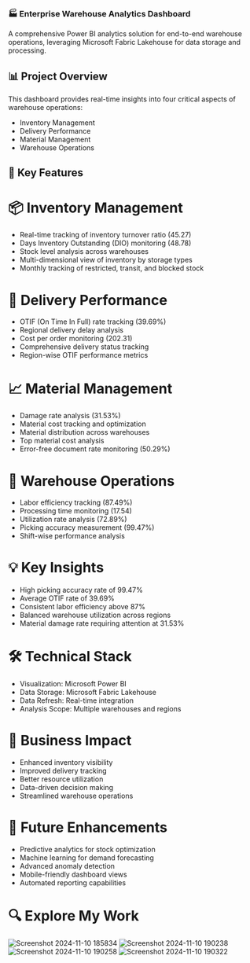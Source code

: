 ### 🏭 Enterprise Warehouse Analytics Dashboard

A comprehensive Power BI analytics solution for end-to-end warehouse operations, leveraging Microsoft Fabric Lakehouse for data storage and processing.

## 📊 Project Overview
This dashboard provides real-time insights into four critical aspects of warehouse operations:

- Inventory Management
- Delivery Performance
- Material Management
- Warehouse Operations

## 🎯 Key Features
# 📦 Inventory Management

- Real-time tracking of inventory turnover ratio (45.27)
- Days Inventory Outstanding (DIO) monitoring (48.78)
- Stock level analysis across warehouses
- Multi-dimensional view of inventory by storage types
- Monthly tracking of restricted, transit, and blocked stock

# 🚚 Delivery Performance

- OTIF (On Time In Full) rate tracking (39.69%)
- Regional delivery delay analysis
- Cost per order monitoring (202.31)
- Comprehensive delivery status tracking
- Region-wise OTIF performance metrics

# 📈 Material Management

- Damage rate analysis (31.53%)
- Material cost tracking and optimization
- Material distribution across warehouses
- Top material cost analysis
- Error-free document rate monitoring (50.29%)

# 🏪 Warehouse Operations

- Labor efficiency tracking (87.49%)
- Processing time monitoring (17.54)
- Utilization rate analysis (72.89%)
- Picking accuracy measurement (99.47%)
- Shift-wise performance analysis

# 💡 Key Insights

- High picking accuracy rate of 99.47%
- Average OTIF rate of 39.69%
- Consistent labor efficiency above 87%
- Balanced warehouse utilization across regions
- Material damage rate requiring attention at 31.53%

# 🛠️ Technical Stack

- Visualization: Microsoft Power BI
- Data Storage: Microsoft Fabric Lakehouse
- Data Refresh: Real-time integration
- Analysis Scope: Multiple warehouses and regions

# 📌 Business Impact

- Enhanced inventory visibility
- Improved delivery tracking
- Better resource utilization
- Data-driven decision making
- Streamlined warehouse operations

# 🔄 Future Enhancements

- Predictive analytics for stock optimization
- Machine learning for demand forecasting
- Advanced anomaly detection
- Mobile-friendly dashboard views
- Automated reporting capabilities

# 🔍 Explore My Work 
![Screenshot 2024-11-10 185834](https://github.com/user-attachments/assets/e2fad56a-1977-4a8c-8493-053b77ca3adf)
![Screenshot 2024-11-10 190238](https://github.com/user-attachments/assets/75538879-fa03-4fc8-ad47-3d678ebd4db0)
![Screenshot 2024-11-10 190258](https://github.com/user-attachments/assets/2063b880-b50a-49af-b024-7c31b034e499)
![Screenshot 2024-11-10 190322](https://github.com/user-attachments/assets/ef46bea5-284f-4b67-94c5-360afbdbc07f)
